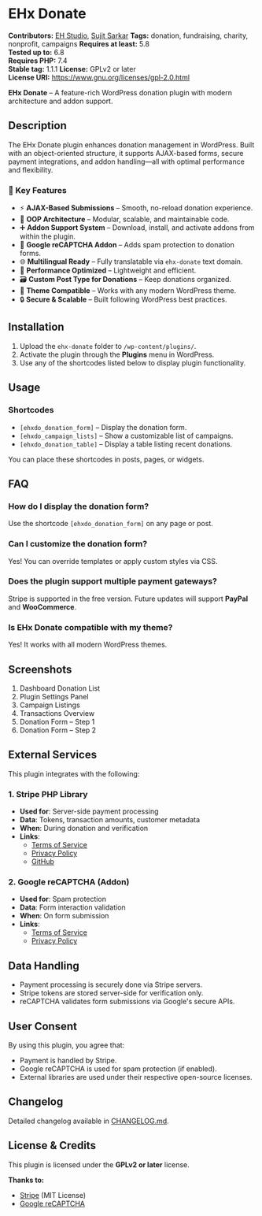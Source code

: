 # EHx Donate

**Contributors:** [EH Studio](https://profiles.wordpress.org/ehstudio), [Sujit Sarkar](https://profiles.wordpress.org/iamsujitsarkar)
**Tags:** donation, fundraising, charity, nonprofit, campaigns
**Requires at least:** 5.8  
**Tested up to:** 6.8  
**Requires PHP:** 7.4  
**Stable tag:** 1.1.1
**License:** GPLv2 or later  
**License URI:** https://www.gnu.org/licenses/gpl-2.0.html  

**EHx Donate** – A feature-rich WordPress donation plugin with modern architecture and addon support.


## Description

The EHx Donate plugin enhances donation management in WordPress. Built with an object-oriented structure, it supports AJAX-based forms, secure payment integrations, and addon handling—all with optimal performance and flexibility.

### 🔑 Key Features

- ⚡ **AJAX-Based Submissions** – Smooth, no-reload donation experience.
- 🧱 **OOP Architecture** – Modular, scalable, and maintainable code.
- ➕ **Addon Support System** – Download, install, and activate addons from within the plugin.
- 🔐 **Google reCAPTCHA Addon** – Adds spam protection to donation forms.
- 🌐 **Multilingual Ready** – Fully translatable via `ehx-donate` text domain.
- 🚀 **Performance Optimized** – Lightweight and efficient.
- 🗃️ **Custom Post Type for Donations** – Keep donations organized.
- 🎨 **Theme Compatible** – Works with any modern WordPress theme.
- 🔒 **Secure & Scalable** – Built following WordPress best practices.

## Installation

1. Upload the `ehx-donate` folder to `/wp-content/plugins/`.
2. Activate the plugin through the **Plugins** menu in WordPress.
3. Use any of the shortcodes listed below to display plugin functionality.

## Usage

### Shortcodes

- `[ehxdo_donation_form]` – Display the donation form.
- `[ehxdo_campaign_lists]` – Show a customizable list of campaigns.
- `[ehxdo_donation_table]` – Display a table listing recent donations.

You can place these shortcodes in posts, pages, or widgets.


## FAQ

### How do I display the donation form?

Use the shortcode `[ehxdo_donation_form]` on any page or post.

### Can I customize the donation form?

Yes! You can override templates or apply custom styles via CSS.

### Does the plugin support multiple payment gateways?

Stripe is supported in the free version. Future updates will support **PayPal** and **WooCommerce**.

### Is EHx Donate compatible with my theme?

Yes! It works with all modern WordPress themes.

## Screenshots

1. Dashboard Donation List  
2. Plugin Settings Panel  
3. Campaign Listings  
4. Transactions Overview  
5. Donation Form – Step 1  
6. Donation Form – Step 2

## External Services

This plugin integrates with the following:

### 1. Stripe PHP Library
- **Used for**: Server-side payment processing  
- **Data**: Tokens, transaction amounts, customer metadata  
- **When**: During donation and verification  
- **Links**:
  - [Terms of Service](https://stripe.com/legal)  
  - [Privacy Policy](https://stripe.com/privacy)  
  - [GitHub](https://github.com/stripe/stripe-php)

### 2. Google reCAPTCHA (Addon)
- **Used for**: Spam protection  
- **Data**: Form interaction validation  
- **When**: On form submission  
- **Links**:
  - [Terms of Service](https://policies.google.com/terms)  
  - [Privacy Policy](https://policies.google.com/privacy)


## Data Handling

- Payment processing is securely done via Stripe servers.
- Stripe tokens are stored server-side for verification only.
- reCAPTCHA validates form submissions via Google's secure APIs.


## User Consent

By using this plugin, you agree that:

- Payment is handled by Stripe.
- Google reCAPTCHA is used for spam protection (if enabled).
- External libraries are used under their respective open-source licenses.


## Changelog

Detailed changelog available in [CHANGELOG.md](CHANGELOG.md).


## License & Credits

This plugin is licensed under the **GPLv2 or later** license.

**Thanks to:**
- [Stripe](https://github.com/stripe/stripe-php) (MIT License)
- [Google reCAPTCHA](https://www.google.com/recaptcha/)
